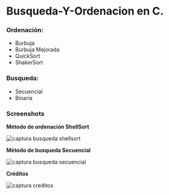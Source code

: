 # Busqueda-Y-Ordenacion en C.
### Ordenación:
+ Burbuja
+ Burbuja Mejorada
+ QuickSort
+ ShakerSort

### Busqueda:
+ Secuencial
+ Binaria





### Screenshots

**Método de ordenación ShellSort**

![captura busqueda shellsort](https://user-images.githubusercontent.com/67779237/87479159-d62eed80-c5df-11ea-8564-91c82635631b.png)


**Método de busqueda Secuencial**

![captura busqueda secuencial](https://user-images.githubusercontent.com/67779237/87479165-d7f8b100-c5df-11ea-9781-4a9f41646b0a.png)


**Créditos**

![captura creditos](https://user-images.githubusercontent.com/67779237/87479169-d929de00-c5df-11ea-9954-d1a8b4d08291.png)
